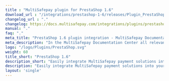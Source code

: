 ```yaml
---
title : "MultiSafepay plugin for PrestaShop 1.6"
download_url : "/integrations/prestashop-1-6/releases/Plugin_PrestaShop1.6_3.3.0.zip"
changelog_url : "."
changelog: https://docs.multisafepay.com/integrations/plugins/prestashop-1-6/changelog/
manual: "."
faq: "."
meta_title: "PrestaShop 1.6 plugin integration - MultiSafepay Documentation Center"
meta_description: "In the MultiSafepay Documentation Center all relevant information regarding our Plugins and API. As well as Support pages for Payment Method, Tools and General Questions. You can also find the contact details of our Support Team and Integration Team."
logo: "/logo/Plugins/PrestaShop.svg"
weight: 60
title_short: "PrestaShop 1.6"
description_short: "Easily integrate MultiSafepay payment solutions into your Prestashop 1.6 webshop with the free plugin. "
description: "Easily integrate MultiSafepay payment solutions into your Prestashop 1.6 webshop with the free plugin. "
layout: 'single'
---
```


